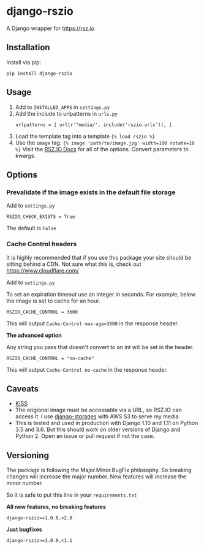 # django-rszio

A Django wrapper for https://rsz.io

## Installation

Install via pip:

```
pip install django-rszio
```

## Usage

1. Add to `INSTALLED_APPS` in `settings.py`
2. Add the include to urlpatterns in `urls.py`
   ```
   urlpatterns = [ url(r'^media/', include('rszio.urls')), ]
   ```
3. Load the template tag into a template `{% load rszio %}`
4. Use the `image` tag. `{% image 'path/to/image.jpg' width=100 rotate=10 %}`
   Visit the [RSZ.IO Docs](https://rsz.io/#docs) for all of the options.
   Convert parameters to kwargs.

## Options

### Prevalidate if the image exists in the default file storage

Add to `settings.py`

```
RSZIO_CHECK_EXISTS = True
```

The default is `False`

### Cache Control headers

It is highly recommended that if you use this package your site should be sitting behind a CDN. Not sure what this is, check out https://www.cloudflare.com/

Add to `settings.py`

To set an expiration timeout use an integer in seconds. For example, below the image is set to cache for an hour.

```
RSZIO_CACHE_CONTROL = 3600
```
This will output `Cache-Control max-age=3600` in the response header.

**The advanced option**

Any string you pass that doesn't convert to an int will be set in the header.

```
RSZIO_CACHE_CONTROL = "no-cache"
```
This will output `Cache-Control no-cache` in the response header.

## Caveats

* [KISS](https://en.wikipedia.org/wiki/KISS_principle)
* The origional image must be accessable via a URL, so RSZ.IO can access it. I use [django-storages](https://django-storages.readthedocs.io/en/latest/) with AWS S3 to serve my media.
* This is tested and used in production with Django 1.10 and 1.11 on Python 3.5 and 3.6. But this should work on older versions of Django and Python 2. Open an issue or pull request if not the case.

## Versioning
The package is following the Major.Minor.BugFix philosophy. So breaking changes will increase the major number. New features will increase the minor number.

So it is safe to put this line in your `requirements.txt`

**All new features, no breaking features**

```
django-rszio>=1.0.0,<2.0
```

**Just bugfixes**

```
django-rszio>=1.0.0,<1.1
```

